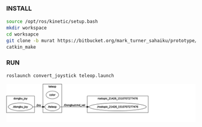 ### INSTALL

``` bash 
source /opt/ros/kinetic/setup.bash
mkdir workspace
cd worksapce
git clone -b murat https://bitbucket.org/mark_turner_sahaiku/prototype/src
catkin_make
```
### RUN
``` bash 
roslaunch convert_joystick teleop.launch
```

<img src="/rosgraph.svg">

